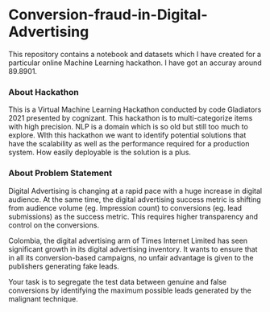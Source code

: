 # Conversion-fraud-in-Digital-Advertising
This repository contains a notebook and datasets which I have created for a particular online Machine Learning hackathon.
I have got an accuray around 89.8901.

### About Hackathon
This is a Virtual Machine Learning Hackathon conducted by code Gladiators 2021 presented by cognizant.
This hackathon is to multi-categorize items with high precision. NLP is a domain which is so old but still too much to explore. WIth this hackathon we want to identify potential solutions that have the scalability as well as the performance required for a production system. How easily deployable is the solution is a plus.

### About Problem Statement
Digital Advertising is changing at a rapid pace with a huge increase in digital audience. At the same time, the digital advertising success metric is shifting from audience volume (eg. Impression count) to conversions (eg. lead submissions) as the success metric. This requires higher transparency and control on the conversions.

Colombia, the digital advertising arm of Times Internet Limited has seen significant growth in its digital advertising inventory. It wants to ensure that in all its conversion-based campaigns, no unfair advantage is given to the publishers generating fake leads.

Your task is to segregate the test data between genuine and false conversions by identifying the maximum possible leads generated by the malignant technique.
